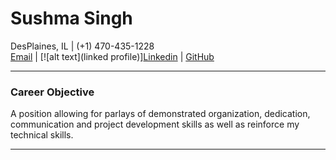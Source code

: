 # **Sushma Singh**
DesPlaines, IL | (+1) 470-435-1228 <br>
[Email](mailto:sushma2511@gmail.com) | [![alt text](linked profile)][Linkedin](https://www.linkedin.com/in/sushma-s-026888132) | [GitHub](https://github.com/Ersushma/CV/edit/gh-pages/README.md)
___
### **Career Objective**
A position allowing for parlays of demonstrated organization, dedication, communication and project development skills as well as reinforce my technical skills.
___


